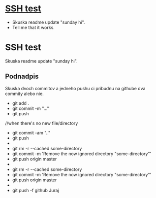 # [SSH test](SSH-test)
* Skuska readme update "sunday hi".
* Tell me that it works.

# SSH test
Skuska readme update "sunday hi".

## Podnadpis

Skuska dvoch commitov a jedneho pushu ci pribudnu na githube dva commity alebo nie.

* git add .
* git commit -m "..."
* git push

//when there's no new file/directory
* git commit -am ".."
* git push
* 
* git rm -r --cached some-directory
* git commit -m 'Remove the now ignored directory "some-directory"'
* git push origin master
* 
* git rm -r --cached some-directory
* git commit -m 'Remove the now ignored directory "some-directory"'
* git push origin master
*
* git push -f github Juraj
